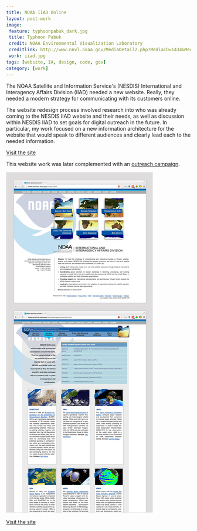 ```yaml
---
title: NOAA IIAD Online
layout: post-work
image:
 feature: typhoonpabuk_dark.jpg
 title: Typhoon Pabuk
 credit: NOAA Environmental Visualization Laboratory
 creditlink: http://www.nnvl.noaa.gov/MediaDetail2.php?MediaID=1434&MediaTypeID=1
 work: iiad.jpg
tags: [website, IA, design, code, gov]
category: [work]
---
```

The NOAA Satellite and Information Service's (NESDIS) International and Interagency Affairs Division (IIAD) needed a new website. Really, they needed a modern strategy for communicating with its customers online.<!--more-->

The website redesign process involved research into who was already coming to the NESDIS IIAD website and their needs, as well as discussion within NESDIS IIAD to set goals for digital outreach in the future. In particular, my work focused on a new information architecture for the website that would speak to different audiences and clearly lead each to the needed information.

[Visit the site](http://www.nesdisia.noaa.gov/)

This website work was later complemented with an [outreach campaign](/work/noaa-iiad-coms/).

![NOAA Satellite and Information Service International and Interagency Affairs Division website redesign](/assets/img/iiad_site.jpg)

[Visit the site](http://www.nesdisia.noaa.gov/)